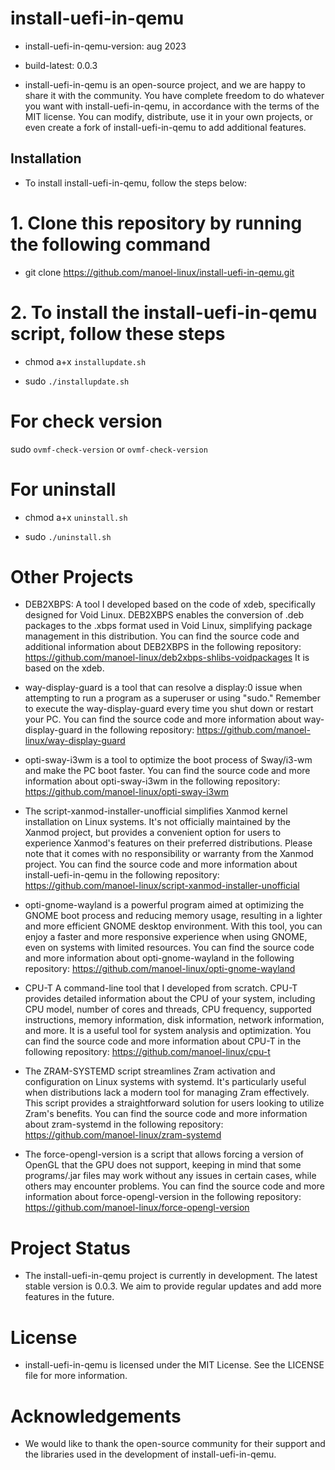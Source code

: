 # install-uefi-in-qemu

- install-uefi-in-qemu-version: aug 2023

- build-latest: 0.0.3

- install-uefi-in-qemu is an open-source project, and we are happy to share it with the community. You have complete freedom to do whatever you want with install-uefi-in-qemu, in accordance with the terms of the MIT license. You can modify, distribute, use it in your own projects, or even create a fork of install-uefi-in-qemu to add additional features.

## Installation

- To install install-uefi-in-qemu, follow the steps below:

# 1. Clone this repository by running the following command

- git clone https://github.com/manoel-linux/install-uefi-in-qemu.git

# 2. To install the install-uefi-in-qemu script, follow these steps

- chmod a+x `installupdate.sh`

- sudo `./installupdate.sh`

# For check version

sudo `ovmf-check-version` or `ovmf-check-version`

# For uninstall

- chmod a+x `uninstall.sh`

- sudo `./uninstall.sh`

# Other Projects

- DEB2XBPS: A tool I developed based on the code of xdeb, specifically designed for Void Linux. DEB2XBPS enables the conversion of .deb packages to the .xbps   format used in Void Linux, simplifying package management in this distribution. You can find the source code and additional information about DEB2XBPS in the  following repository: https://github.com/manoel-linux/deb2xbps-shlibs-voidpackages It is based on the xdeb.

- way-display-guard is a tool that can resolve a display:0 issue when attempting to run a program as a superuser or using "sudo." Remember to execute the way-display-guard every time you shut down or restart your PC. You can find the source code and more information about way-display-guard in the following repository: https://github.com/manoel-linux/way-display-guard

- opti-sway-i3wm is a tool to optimize the boot process of Sway/i3-wm and make the PC boot faster. You can find the source code and more information about opti-sway-i3wm in the following repository: https://github.com/manoel-linux/opti-sway-i3wm

- The script-xanmod-installer-unofficial simplifies Xanmod kernel installation on Linux systems. It's not officially maintained by the Xanmod project, but provides a convenient option for users to experience Xanmod's features on their preferred distributions. Please note that it comes with no responsibility or warranty from the Xanmod project. You can find the source code and more information about install-uefi-in-qemu in the following repository: https://github.com/manoel-linux/script-xanmod-installer-unofficial

- opti-gnome-wayland is a powerful program aimed at optimizing the GNOME boot process and reducing memory usage, resulting in a lighter and more efficient GNOME  desktop environment. With this tool, you can enjoy a faster and more responsive experience when using GNOME, even on systems with limited resources. You can find the source code and more information about opti-gnome-wayland in the following repository: https://github.com/manoel-linux/opti-gnome-wayland

- CPU-T A command-line tool that I developed from scratch. CPU-T provides detailed information about the CPU of your system, including CPU model, number of cores and threads, CPU frequency, supported instructions, memory information, disk information, network information, and more. It is a useful tool for system analysis and optimization. You can find the source code and more information about CPU-T in the following repository: https://github.com/manoel-linux/cpu-t

- The ZRAM-SYSTEMD script streamlines Zram activation and configuration on Linux systems with systemd. It's particularly useful when distributions lack a modern tool for managing Zram effectively. This script provides a straightforward solution for users looking to utilize Zram's benefits. You can find the source code and more information about zram-systemd in the following repository: https://github.com/manoel-linux/zram-systemd

- The force-opengl-version is a script that allows forcing a version of OpenGL that the GPU does not support, keeping in mind that some programs/.jar files may work without any issues in certain cases, while others may encounter problems. You can find the source code and more information about force-opengl-version in the following repository: https://github.com/manoel-linux/force-opengl-version

# Project Status

- The install-uefi-in-qemu project is currently in development. The latest stable version is 0.0.3. We aim to provide regular updates and add more features in the future.

# License

- install-uefi-in-qemu is licensed under the MIT License. See the LICENSE file for more information.

# Acknowledgements

- We would like to thank the open-source community for their support and the libraries used in the development of install-uefi-in-qemu.
